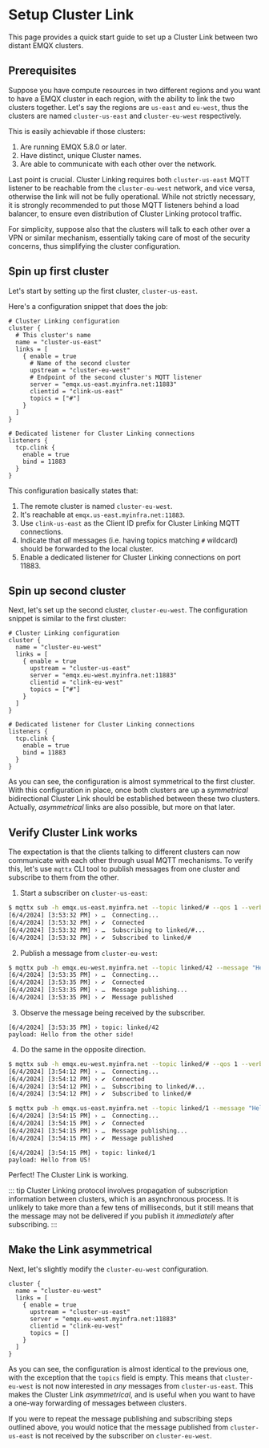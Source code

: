# Setup Cluster Link

This page provides a quick start guide to set up a Cluster Link between two distant EMQX clusters.

## Prerequisites

Suppose you have compute resources in two different regions and you want to have a EMQX cluster in each region, with the ability to link the two clusters together. Let's say the regions are `us-east` and `eu-west`, thus the clusters are named `cluster-us-east` and `cluster-eu-west` respectively.

This is easily achievable if those clusters:
1. Are running EMQX 5.8.0 or later.
2. Have distinct, unique Cluster names.
3. Are able to communicate with each other over the network.

Last point is crucial. Cluster Linking requires both `cluster-us-east` MQTT listener to be reachable from the `cluster-eu-west` network, and vice versa, otherwise the link will not be fully operational. While not strictly necessary, it is strongly recommended to put those MQTT listeners behind a load balancer, to ensure even distribution of Cluster Linking protocol traffic.

For simplicity, suppose also that the clusters will talk to each other over a VPN or similar mechanism, essentially taking care of most of the security concerns, thus simplifying the cluster configuration.

## Spin up first cluster

Let's start by setting up the first cluster, `cluster-us-east`.

Here's a configuration snippet that does the job:
```
# Cluster Linking configuration
cluster {
  # This cluster's name
  name = "cluster-us-east"
  links = [
    { enable = true
      # Name of the second cluster
      upstream = "cluster-eu-west"
      # Endpoint of the second cluster's MQTT listener
      server = "emqx.us-east.myinfra.net:11883"
      clientid = "clink-us-east"
      topics = ["#"]
    }
  ]
}

# Dedicated listener for Cluster Linking connections
listeners {
  tcp.clink {
    enable = true
    bind = 11883
  }
}
```

This configuration basically states that:
1. The remote cluster is named `cluster-eu-west`.
2. It's reachable at `emqx.us-east.myinfra.net:11883`.
3. Use `clink-us-east` as the Client ID prefix for Cluster Linking MQTT connections.
4. Indicate that _all_ messages (i.e. having topics matching `#` wildcard) should be forwarded to the local cluster.
5. Enable a dedicated listener for Cluster Linking connections on port 11883.

## Spin up second cluster

Next, let's set up the second cluster, `cluster-eu-west`. The configuration snippet is similar to the first cluster:
```
# Cluster Linking configuration
cluster {
  name = "cluster-eu-west"
  links = [
    { enable = true
      upstream = "cluster-us-east"
      server = "emqx.eu-west.myinfra.net:11883"
      clientid = "clink-eu-west"
      topics = ["#"]
    }
  ]
}

# Dedicated listener for Cluster Linking connections
listeners {
  tcp.clink {
    enable = true
    bind = 11883
  }
}
```

As you can see, the configuration is almost symmetrical to the first cluster. With this configuration in place, once both clusters are up a _symmetrical_ bidirectional Cluster Link should be established between these two clusters. Actually, _asymmetrical_ links are also possible, but more on that later.

## Verify Cluster Link works

The expectation is that the clients talking to different clusters can now communicate with each other through usual MQTT mechanisms. To verify this, let's use `mqttx` CLI tool to publish messages from one cluster and subscribe to them from the other.

1. Start a subscriber on `cluster-us-east`:
```bash
$ mqttx sub -h emqx.us-east.myinfra.net --topic linked/# --qos 1 --verbose
[6/4/2024] [3:53:32 PM] › …  Connecting...
[6/4/2024] [3:53:32 PM] › ✔  Connected
[6/4/2024] [3:53:32 PM] › …  Subscribing to linked/#...
[6/4/2024] [3:53:32 PM] › ✔  Subscribed to linked/#
```

2. Publish a message from `cluster-eu-west`:
```bash
$ mqttx pub -h emqx.eu-west.myinfra.net --topic linked/42 --message "Hello from the other side!"
[6/4/2024] [3:53:35 PM] › …  Connecting...
[6/4/2024] [3:53:35 PM] › ✔  Connected
[6/4/2024] [3:53:35 PM] › …  Message publishing...
[6/4/2024] [3:53:35 PM] › ✔  Message published
```

3. Observe the message being received by the subscriber.
```
[6/4/2024] [3:53:35 PM] › topic: linked/42
payload: Hello from the other side!
```

4. Do the same in the opposite direction.
```bash
$ mqttx sub -h emqx.eu-west.myinfra.net --topic linked/# --qos 1 --verbose
[6/4/2024] [3:54:12 PM] › …  Connecting...
[6/4/2024] [3:54:12 PM] › ✔  Connected
[6/4/2024] [3:54:12 PM] › …  Subscribing to linked/#...
[6/4/2024] [3:54:12 PM] › ✔  Subscribed to linked/#
```

```bash
$ mqttx pub -h emqx.us-east.myinfra.net --topic linked/1 --message "Hello from US!"
[6/4/2024] [3:54:15 PM] › …  Connecting...
[6/4/2024] [3:54:15 PM] › ✔  Connected
[6/4/2024] [3:54:15 PM] › …  Message publishing...
[6/4/2024] [3:54:15 PM] › ✔  Message published
```

```
[6/4/2024] [3:54:15 PM] › topic: linked/1
payload: Hello from US!
```

Perfect! The Cluster Link is working.

::: tip
Cluster Linking protocol involves propagation of subscription information between clusters, which is an asynchronous process. It is unlikely to take more than a few tens of milliseconds, but it still means that the message may not be delivered if you publish it _immediately_ after subscribing.
:::

## Make the Link asymmetrical

Next, let's slightly modify the `cluster-eu-west` configuration.

```
cluster {
  name = "cluster-eu-west"
  links = [
    { enable = true
      upstream = "cluster-us-east"
      server = "emqx.eu-west.myinfra.net:11883"
      clientid = "clink-eu-west"
      topics = []
    }
  ]
}
```

As you can see, the configuration is almost identical to the previous one, with the exception that the `topics` field is empty. This means that `cluster-eu-west` is not now interested in _any_ messages from `cluster-us-east`. This makes the Cluster Link _asymmetrical_, and is useful when you want to have a one-way forwarding of messages between clusters.

If you were to repeat the message publishing and subscribing steps outlined above, you would notice that the message published from `cluster-us-east` is not received by the subscriber on `cluster-eu-west`.
